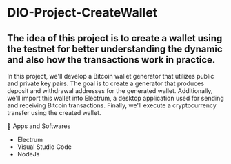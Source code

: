 # DIO-Project-CreateWallet
## The idea of this project is to create a wallet using the testnet for better understanding the dynamic and also how the transactions work in practice.
In this project, we'll develop a Bitcoin wallet generator that utilizes public and private key pairs. The goal is to create a generator that produces deposit and withdrawal addresses for the generated wallet. Additionally, we'll import this wallet into Electrum, a desktop application used for sending and receiving Bitcoin transactions. Finally, we'll execute a cryptocurrency transfer using the created wallet.

📖 Apps and Softwares
- Electrum
- Visual Studio Code
- NodeJs
